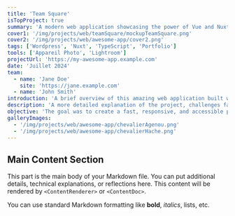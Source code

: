 ```yaml
---
title: 'Team Square'
isTopProject: true
summary: 'A modern web application showcasing the power of Vue and Nuxt, featuring responsive design and seamless user experience.'
cover1: '/img/projects/web/teamSquare/mockupTeamSquare.png'
cover2: '/img/projects/web/awesome-app/cover2.png'
tags: ['Wordpress', 'Nuxt', 'TypeScript', 'Portfolio']
tools: ['Appareil Photo', 'Lightroom']
projectUrl: 'https://my-awesome-app.example.com'
date: 'Juillet 2024'
team:
  - name: 'Jane Doe'
    site: 'https://jane.example.com'
  - name: 'John Smith'
introduction: 'A brief overview of this amazing web application built with Nuxt.'
description: 'A more detailed explanation of the project, challenges faced, and solutions implemented.'
objective: 'The goal was to create a fast, responsive, and accessible portfolio showcase.'
galleryImages:
  - '/img/projects/web/awesome-app/chevalierAgenou.png'
  - '/img/projects/web/awesome-app/chevalierHache.png'
---
```


## Main Content Section

This part is the main body of your Markdown file. You can put additional details, technical explanations, or reflections here. This content will be rendered by `<ContentRenderer>` or `<ContentDoc>`.

You can use standard Markdown formatting like **bold**, *italics*, lists, etc.

